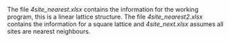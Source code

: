 <html>
<body>
The file <em>4site_nearest.xlsx</em> contains the information for the working program, this is a linear lattice structure. The file <em>4site_nearest2.xlsx</em> contains the information for a square lattice and <em>4site_next.xlsx</em> assumes all sites are nearest neighbours.
</body>
</html>